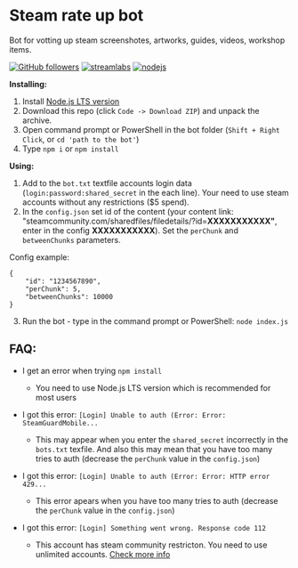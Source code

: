 <h1>Steam rate up bot</h1>

Bot for votting up steam screenshotes, artworks, guides, videos, workshop items.

[![GitHub followers](https://img.shields.io/github/followers/Dasrg?label=Follow&style=social)](https://github.com/Dasrg)
[![streamlabs](https://img.shields.io/badge/Donate-%241-red)](https://streamlabs.com/das-Dme6dF/tip)
[![nodejs](https://img.shields.io/badge/node.js-v12-brightgreen)](https://nodejs.org/)

<b>Installing:</b>
1. Install <a href="https://nodejs.org/">Node.js LTS version</a>
2. Download this repo (click `Code -> Download ZIP`) and unpack the archive.
3. Open command prompt or PowerShell in the bot folder (`Shift + Right Click`, or `cd 'path to the bot'`)
4. Type `npm i` or `npm install`

<b>Using:</b>
1. Add to the `bot.txt` textfile accounts login data (`login:password:shared_secret` in the each line). Your need to use steam accounts without any restrictions ($5 spend).
2. In the `config.json` set id of the content (your content link: "steamcommunity.com/sharedfiles/filedetails/?id=<b>XXXXXXXXXXX"</b>, enter in the config <b>XXXXXXXXXXX</b>). Set the `perChunk` and `betweenChunks` parameters.

Config example:
```
{
	"id": "1234567890",
	"perChunk": 5,  
	"betweenChunks": 10000
}
```

3. Run the bot - type in the command prompt or PowerShell: `node index.js`

<h2>FAQ:</h2>

- I get an error when trying `npm install`

  - You need to use Node.js LTS version which is recommended for most users
  
- I got this error: `[Login] Unable to auth (Error: Error: SteamGuardMobile...`
 
  - This may appear when you enter the `shared_secret` incorrectly in the `bots.txt` texfile. And also this may mean that you have too many tries to auth (decrease the `perChunk` value in the `config.json`)
  
- I got this error: `[Login] Unable to auth (Error: Error: HTTP error 429...`
 
  - This error apears when you have too many tries to auth (decrease the `perChunk` value in the `config.json`)
 
- I got this error: `[Login] Something went wrong. Response code 112`

  - This account has steam community restricton. You need to use unlimited accounts. <a href="https://support.steampowered.com/kb_article.php?ref=3330-iagk-7663">Check more info</a>
